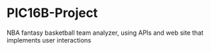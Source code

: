 # PIC16B-Project
NBA fantasy basketball team analyzer, using APIs and web site that implements user interactions
